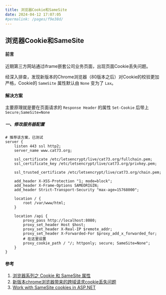 ```yaml
---
title: 浏览器Cookie和SameSite
date: 2024-04-12 17:07:05
#permalink: /pages/f9e38d/
---
```

## 浏览器Cookie和SameSite

#### 前言

近期第三方网站通过iframe嵌套公司业务页面，出现页面Cookie丢失问题。

经深入排查，发现新版本的Chrome浏览器（80版本之后）对Cookie的校验更加严格，Cookie的 ``SameSite`` 属性默认由 ``None`` 变为了 ``Lax``。

#### 解决方案

主要原理就是要在页面请求的 ``Response Header`` 的属性 ``Set-Cookie`` 后带上 ``Secure;SameSite=None`` 

##### 一、修改服务器配置

```nginx
# 推荐该方案，已测试
server {
    listen 443 ssl http2;
    server_name www.cat73.org;

    ssl_certificate /etc/letsencrypt/live/cat73.org/fullchain.pem;
    ssl_certificate_key /etc/letsencrypt/live/cat73.org/privkey.pem;

    ssl_trusted_certificate /etc/letsencrypt/live/cat73.org/chain.pem;

    add_header X-XSS-Protection "1; mode=block";
    add_header X-Frame-Options SAMEORIGIN;
    add_header Strict-Transport-Security "max-age=15768000";

    location / {
        root /var/www/html;
    }

    location /api {
        proxy_pass http://localhost:8080;
        proxy_set_header Host $host;
        proxy_set_header X-Real-IP $remote_addr;
        proxy_set_header X-Forwarded-For $proxy_add_x_forwarded_for;
        # 在这里设置
        proxy_cookie_path / "/; httponly; secure; SameSite=None";
    }
}
```



#### 参考

1. [浏览器系列之 Cookie 和 SameSite 属性](https://github.com/mqyqingfeng/Blog/issues/157#)
2. [新版本chrome浏览器带来的跨域请求cookie丢失问题](https://www.jianshu.com/p/aa80ca97f877)
3. [Work with SameSite cookies in ASP.NET](https://docs.microsoft.com/zh-cn/aspnet/samesite/system-web-samesite)

